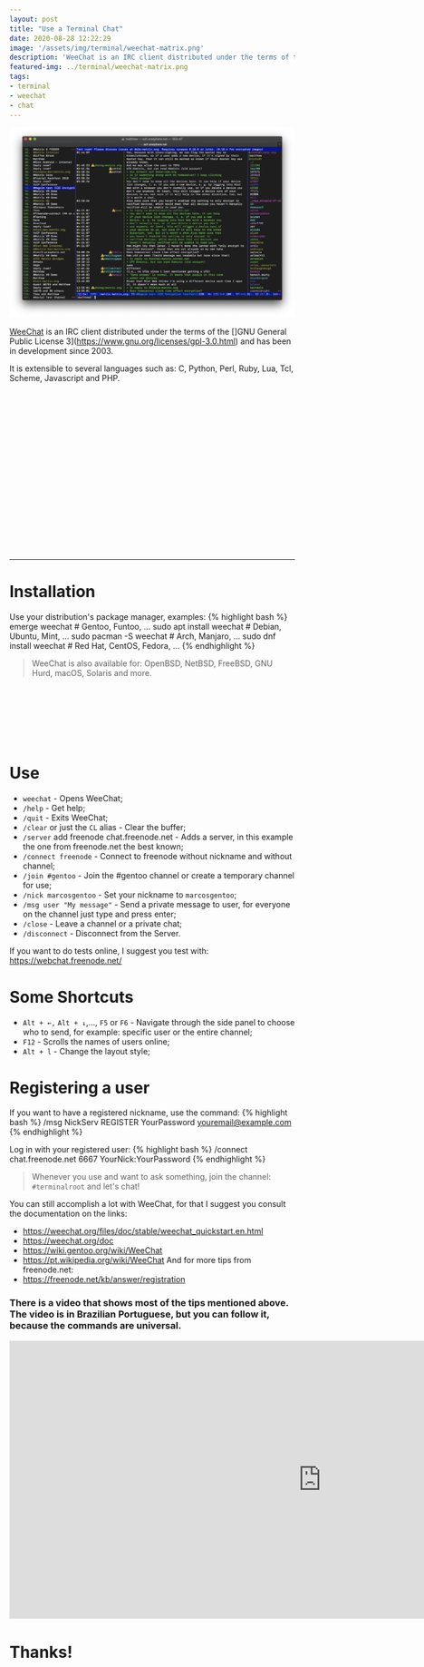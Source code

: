 ```yaml
---
layout: post
title: "Use a Terminal Chat"
date: 2020-08-28 12:22:29
image: '/assets/img/terminal/weechat-matrix.png'
description: 'WeeChat is an IRC client distributed under the terms of the GNU GPLv3 license.'
featured-img: ../terminal/weechat-matrix.png
tags:
- terminal
- weechat
- chat
---
```


![Use a Terminal Chat](/assets/img/terminal/weechat-matrix.png)

[WeeChat](https://weechat.org/) is an IRC client distributed under the terms of the []GNU General Public License 3](https://www.gnu.org/licenses/gpl-3.0.html) and has been in development since 2003.

It is extensible to several languages such as: C, Python, Perl, Ruby, Lua, Tcl, Scheme, Javascript and PHP.

<!-- QUADRADO -->
<script async src="//pagead2.googlesyndication.com/pagead/js/adsbygoogle.js"></script>
<ins class="adsbygoogle"
style="display:inline-block;width:336px;height:280px"
data-ad-client="ca-pub-2838251107855362"
data-ad-slot="5351066970"></ins>
<script>
(adsbygoogle = window.adsbygoogle || []).push({});
</script>

---

# Installation

Use your distribution's package manager, examples:
{% highlight bash %}
emerge weechat # Gentoo, Funtoo, ...
sudo apt install weechat # Debian, Ubuntu, Mint, ...
sudo pacman -S weechat # Arch, Manjaro, ...
sudo dnf install weechat # Red Hat, CentOS, Fedora, ...
{% endhighlight %}
> WeeChat is also available for: OpenBSD, NetBSD, FreeBSD, GNU Hurd, macOS, Solaris and more.

<!-- LISTA MIN -->
<script async src="//pagead2.googlesyndication.com/pagead/js/adsbygoogle.js"></script>
<ins class="adsbygoogle"
style="display:inline-block;width:730px;height:95px"
data-ad-client="ca-pub-2838251107855362"
data-ad-slot="5351066970"></ins>
<script>
(adsbygoogle = window.adsbygoogle || []).push({});
</script>

# Use

+ `weechat` - Opens WeeChat;
+ `/help` - Get help;
+ `/quit` - Exits WeeChat;
+ `/clear` or just the `CL` alias - Clear the buffer;
+ `/server` add freenode chat.freenode.net - Adds a server, in this example the one from freenode.net the best known;
+ `/connect freenode` - Connect to freenode without nickname and without channel;
+ `/join #gentoo` - Join the #gentoo channel or create a temporary channel for use;
+ `/nick marcosgentoo` - Set your nickname to `marcosgentoo`;
+ `/msg user "My message"` - Send a private message to user, for everyone on the channel just type and press enter;
+ `/close` - Leave a channel or a private chat;
+ `/disconnect` - Disconnect from the Server.

If you want to do tests online, I suggest you test with: <https://webchat.freenode.net/>

<!-- RETANGULO LARGO 2 -->
<script async src="//pagead2.googlesyndication.com/pagead/js/adsbygoogle.js"></script>
<ins class="adsbygoogle"
style="display:block; text-align:center;"
data-ad-layout="in-article"
data-ad-format="fluid"
data-ad-client="ca-pub-2838251107855362"
data-ad-slot="8549252987"></ins>
<script>
(adsbygoogle = window.adsbygoogle || []).push({});
</script>

# Some Shortcuts

+ `Alt + ←,` `Alt + ↓`,…, `F5` or `F6` - Navigate through the side panel to choose who to send, for example: specific user or the entire channel;
+ `F12` - Scrolls the names of users online;
+ `Alt + l` - Change the layout style;

# Registering a user
If you want to have a registered nickname, use the command:
{% highlight bash %}
/msg NickServ REGISTER YourPassword youremail@example.com
{% endhighlight %}

Log in with your registered user:
{% highlight bash %}
/connect chat.freenode.net 6667 YourNick:YourPassword
{% endhighlight %}

> Whenever you use and want to ask something, join the channel: `#terminalroot` and let's chat!

You can still accomplish a lot with WeeChat, for that I suggest you consult the documentation on the links:

+ <https://weechat.org/files/doc/stable/weechat_quickstart.en.html>
+ <https://weechat.org/doc>
+ <https://wiki.gentoo.org/wiki/WeeChat>
+ <https://pt.wikipedia.org/wiki/WeeChat> And for more tips from freenode.net:
+ <https://freenode.net/kb/answer/registration>

### There is a video that shows most of the tips mentioned above. The video is in Brazilian Portuguese, but you can follow it, because the commands are universal.

<iframe width="1100" height="490" src="https://www.youtube.com/embed/gi36Ap9PIB0" frameborder="0" allow="accelerometer; autoplay; encrypted-media; gyroscope; picture-in-picture" allowfullscreen></iframe>


# Thanks!
